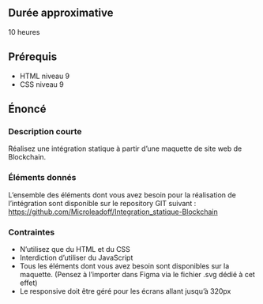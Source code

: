 ## Durée approximative

10 heures

## Prérequis

- HTML niveau 9
- CSS niveau 9

## Énoncé

### Description courte

Réalisez une intégration statique à partir d’une maquette de site web de Blockchain.

### Éléments donnés

L’ensemble des éléments dont vous avez besoin pour la réalisation de l’intégration sont disponible sur le repository GIT suivant : https://github.com/Microleadoff/Integration_statique-Blockchain

### Contraintes

- N’utilisez que du HTML et du CSS
- Interdiction d’utiliser du JavaScript
- Tous les éléments dont vous avez besoin sont disponibles sur la maquette. (Pensez à l’importer dans Figma via le fichier .svg dédié à cet effet)
- Le responsive doit être géré pour les écrans allant jusqu’à 320px